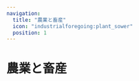```yaml
---
navigation:
  title: "農業と畜産"
  icon: "industrialforegoing:plant_sower"
  position: 1
---
```


# 農業と畜産

<SubPages />